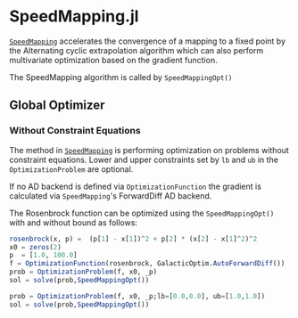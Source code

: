 # SpeedMapping.jl
[`SpeedMapping`](https://github.com/NicolasL-S/SpeedMapping.jl) accelerates the convergence of a mapping to a fixed point by the Alternating cyclic extrapolation algorithm which can also perform multivariate optimization based on the gradient function.

The SpeedMapping algorithm is called by `SpeedMappingOpt()`

## Global Optimizer
### Without Constraint Equations

The method in [`SpeedMapping`](https://github.com/NicolasL-S/SpeedMapping.jl) is performing optimization on problems without
constraint equations. Lower and upper constraints set by `lb` and `ub` in the `OptimizationProblem` are optional.

If no AD backend is defined via `OptimizationFunction` the gradient is calculated via `SpeedMapping`'s ForwardDiff AD backend.

The Rosenbrock function can be optimized using the `SpeedMappingOpt()` with and without bound as follows:

```julia
rosenbrock(x, p) =  (p[1] - x[1])^2 + p[2] * (x[2] - x[1]^2)^2
x0 = zeros(2)
p  = [1.0, 100.0]
f = OptimizationFunction(rosenbrock, GalacticOptim.AutoForwardDiff())
prob = OptimizationProblem(f, x0, _p)
sol = solve(prob,SpeedMappingOpt())

prob = OptimizationProblem(f, x0, _p;lb=[0.0,0.0], ub=[1.0,1.0])
sol = solve(prob,SpeedMappingOpt())
```